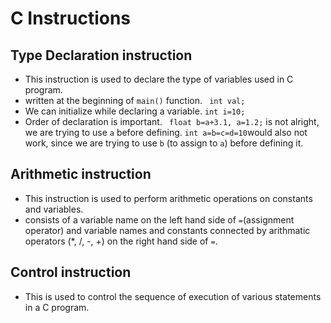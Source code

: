 # C Instructions
## Type Declaration instruction
* This instruction is used to declare the type of variables used in C program.
* written at the beginning of `main()` function.
``` int val;```
* We can initialize while declaring a variable.
```int i=10;```
* Order of declaration is important.
``` float b=a+3.1, a=1.2;``` is not alright, we are trying to use `a` before defining.
```int a=b=c=d=10```would also not work, since we are trying to use `b` (to assign to `a`) before defining it.
## Arithmetic instruction
* This instruction is used to perform arithmetic operations on constants and variables.
* consists of a variable name on the left hand side of `=`(assignment operator) and variable names and constants connected by arithmatic operators (*, /, -, +) on the right hand side of `=`.
## Control instruction
* This is used to control the sequence of execution of various statements in a C program.